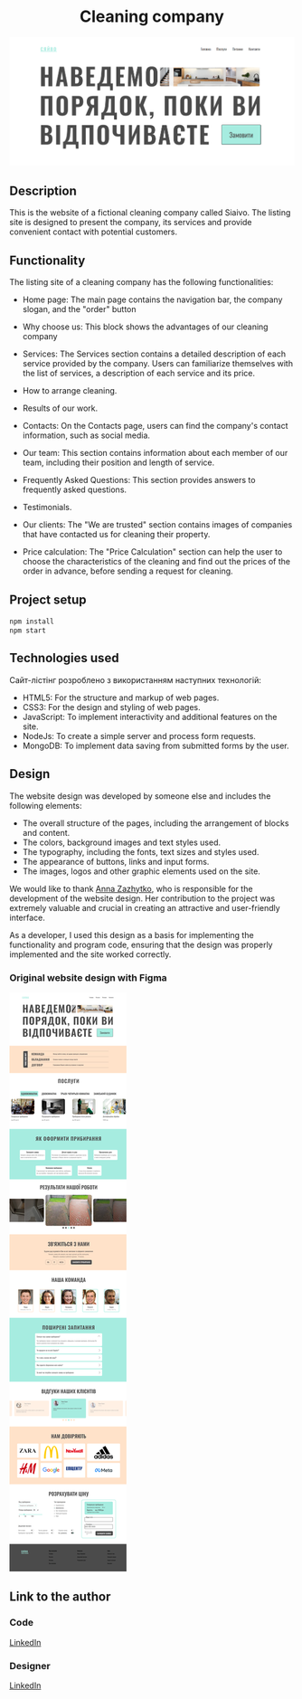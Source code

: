 <h1 align="center">Cleaning company</h1>

![home](/readme_assets/home.png)

## Description
This is the website of a fictional cleaning company called Siaivo. The listing site is designed to present the company, its services and provide convenient contact with potential customers.

## Functionality
The listing site of a cleaning company has the following functionalities:

+ Home page: The main page contains the navigation bar, the company slogan, and the "order" button

+ Why choose us: This block shows the advantages of our cleaning company

+ Services: The Services section contains a detailed description of each service provided by the company. Users can familiarize themselves with the list of services, a description of each service and its price.

+ How to arrange cleaning.

+ Results of our work.

+ Contacts: On the Contacts page, users can find the company's contact information, such as social media.

+ Our team: This section contains information about each member of our team, including their position and length of service.

+ Frequently Asked Questions: This section provides answers to frequently asked questions.

+ Testimonials.

+ Our clients: The "We are trusted" section contains images of companies that have contacted us for cleaning their property.

+ Price calculation: The "Price Calculation" section can help the user to choose the characteristics of the cleaning and find out the prices of the order in advance, before sending a request for cleaning.

## Project setup
```
npm install
npm start
```

## Technologies used
Сайт-лістінг розроблено з використанням наступних технологій:

+ HTML5: For the structure and markup of web pages. 
+ CSS3: For the design and styling of web pages. 
+ JavaScript: To implement interactivity and additional features on the site. 
+ NodeJs: To create a simple server and process form requests. 
+ MongoDB: To implement data saving from submitted forms by the user.

## Design
The website design was developed by someone else and includes the following elements:

+ The overall structure of the pages, including the arrangement of blocks and content. 
+ The colors, background images and text styles used. 
+ The typography, including the fonts, text sizes and styles used. 
+ The appearance of buttons, links and input forms. 
+ The images, logos and other graphic elements used on the site.

We would like to thank [Anna Zazhytko](https://www.linkedin.com/in/anna-zazhytko/), who is responsible for the development of the website design. Her contribution to the project was extremely valuable and crucial in creating an attractive and user-friendly interface.

As a developer, I used this design as a basis for implementing the functionality and program code, ensuring that the design was properly implemented and the site worked correctly.

### Original website design with Figma
![](/readme_assets/figma.png)

## Link to the author
### Code
[LinkedIn](https://www.linkedin.com/in/dmytro-chumak/)
### Designer
[LinkedIn](https://www.linkedin.com/in/anna-zazhytko/)
